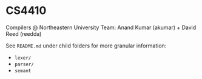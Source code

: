 # CS4410
Compilers @ Northeastern University
Team: Anand Kumar (akumar) + David Reed (reedda)

See `README.md` under child folders for more granular information:
- `lexer/`
- `parser/`
- `semant`